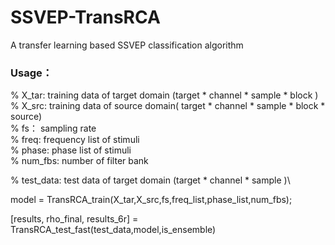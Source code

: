 # SSVEP-TransRCA
A transfer learning based SSVEP classification algorithm


### Usage：

% X_tar: training data of target domain (target * channel * sample * block )\
% X_src: training data of source domain( target * channel * sample * block * source)\
% fs： sampling rate\
% freq: frequency list of stimuli\
% phase: phase list of stimuli\
% num_fbs: number of filter bank

% test_data: test data of target domain (target * channel * sample )\

model = TransRCA_train(X_tar,X_src,fs,freq_list,phase_list,num_fbs);

[results, rho_final, results_6r]  = TransRCA_test_fast(test_data,model,is_ensemble)
